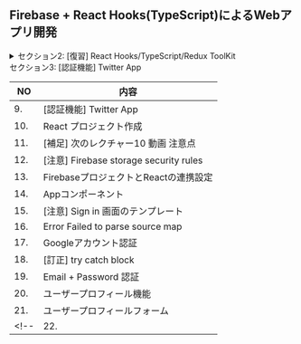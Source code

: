 ## Firebase + React Hooks(TypeScript)によるWebアプリ開発

<details>
<summary> セクション2: [復習] React Hooks/TypeScript/Redux ToolKit </summary>

| NO | 内容 |
| ---- | ---- |
| 5. | useState + useEffect (TypeScript) |
| 6. | useEffect cleanup関数 (TypeScript) |
| 7. | [注意]最新VersionのReduxToolKitのカウンターデモ |
| 8. | Redux ToolKit |

</details>
<summary> セクション3: [認証機能] Twitter App  </summary>

| NO | 内容 |
| ---- | ---- |
| 9. | [認証機能] Twitter App |
| 10. | React プロジェクト作成 |
| 11. |  [補足] 次のレクチャー10 動画 注意点 |
| 12. | [注意] Firebase storage security rules |
| 13. |  FirebaseプロジェクトとReactの連携設定 |
| 14. |  Appコンポーネント |
| 15. |  [注意] Sign in 画面のテンプレート |
| 16. |  Error Failed to parse source map |
| 17. | Googleアカウント認証 |
| 18. |  [訂正] try catch block |
| 19. | Email + Password 認証 |
| 20. | ユーザープロフィール機能 |
| 21. | ユーザープロフィールフォーム|
<!-- | 22. | パスワードリセット機能| -->

</details>
